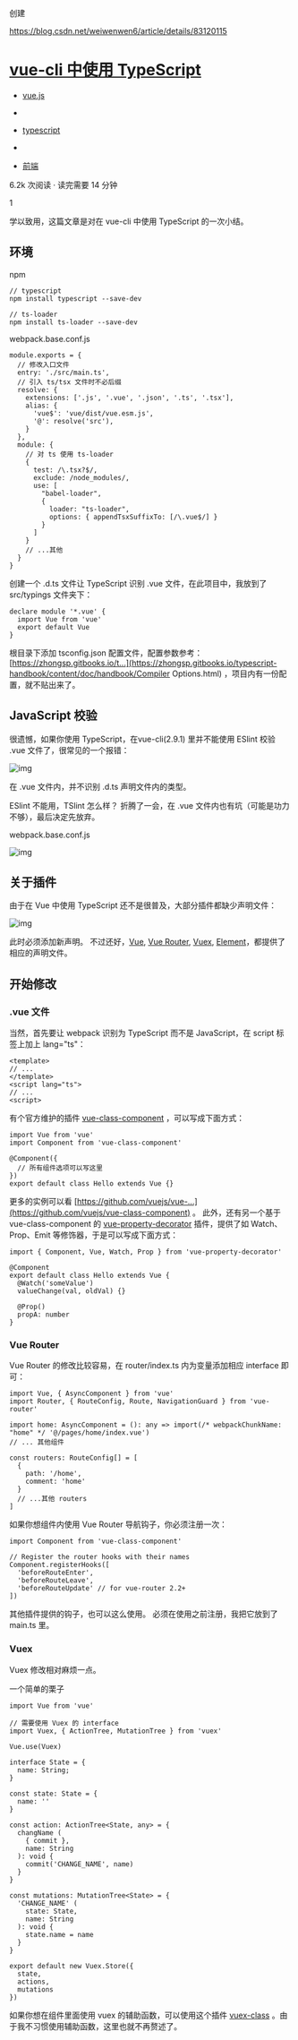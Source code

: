 创建

<https://blog.csdn.net/weiwenwen6/article/details/83120115>

# [vue-cli 中使用 TypeScript](https://segmentfault.com/a/1190000012361988)



 

- [vue.js](https://segmentfault.com/t/vue.js/blogs)
-  

- [typescript](https://segmentfault.com/t/typescript/blogs)
-  

- [前端](https://segmentfault.com/t/前端/blogs)

 

6.2k 次阅读  ·  读完需要 14 分钟

1













学以致用，这篇文章是对在 vue-cli 中使用 TypeScript 的一次小结。

## 环境

npm

```
// typescript
npm install typescript --save-dev

// ts-loader
npm install ts-loader --save-dev
```

webpack.base.conf.js

```
module.exports = {
  // 修改入口文件
  entry: './src/main.ts',
  // 引入 ts/tsx 文件时不必后缀 
  resolve: {
    extensions: ['.js', '.vue', '.json', '.ts', '.tsx'],
    alias: {
      'vue$': 'vue/dist/vue.esm.js',
      '@': resolve('src'),
    }
  },
  module: {
    // 对 ts 使用 ts-loader
    {
      test: /\.tsx?$/,
      exclude: /node_modules/,
      use: [
        "babel-loader",
        {
          loader: "ts-loader",
          options: { appendTsxSuffixTo: [/\.vue$/] }
        }
      ]
    }
    // ...其他
  }
}
```

创建一个 .d.ts 文件让 TypeScript 识别 .vue 文件，在此项目中，我放到了 src/typings 文件夹下：

```
declare module '*.vue' {
  import Vue from 'vue'
  export default Vue
}
```

根目录下添加 tsconfig.json 配置文件，配置参数参考：[https://zhongsp.gitbooks.io/t...](https://zhongsp.gitbooks.io/typescript-handbook/content/doc/handbook/Compiler Options.html) ，项目内有一份配置，就不贴出来了。

## JavaScript 校验

很遗憾，如果你使用 TypeScript，在vue-cli(2.9.1) 里并不能使用 ESlint 校验 .vue 文件了，很常见的一个报错：

![img](https://segmentfault.com/img/remote/1460000012361993?w=1388&h=774)

在 .vue 文件内，并不识别 .d.ts 声明文件内的类型。

ESlint 不能用，TSlint 怎么样？
折腾了一会，在 .vue 文件内也有坑（可能是功力不够），最后决定先放弃。

webpack.base.conf.js

![img](https://segmentfault.com/img/remote/1460000012361994?w=1028&h=142)

## 关于插件

由于在 Vue 中使用 TypeScript 还不是很普及，大部分插件都缺少声明文件：

![img](https://segmentfault.com/img/remote/1460000012361995?w=1118&h=384)

此时必须添加新声明。
不过还好，[Vue](https://github.com/vuejs/vue/tree/dev/types), [Vue Router](https://github.com/vuejs/vue-router/tree/dev/types), [Vuex](https://github.com/vuejs/vuex/tree/dev/types), [Element](https://github.com/ElemeFE/element/tree/dev/types)，都提供了相应的声明文件。

## 开始修改

### .vue 文件

当然，首先要让 webpack 识别为 TypeScript 而不是 JavaScript，在 script 标签上加上 lang="ts"：

```
<template>
// ...
</template>
<script lang="ts">
// ...
<script>
```

有个官方维护的插件 [vue-class-component](https://github.com/vuejs/vue-class-component) ，可以写成下面方式：

```
import Vue from 'vue'
import Component from 'vue-class-component'

@Component({
  // 所有组件选项可以写这里
})
export default class Hello extends Vue {}
```

更多的实例可以看 [https://github.com/vuejs/vue-...](https://github.com/vuejs/vue-class-component) 。
此外，还有另一个基于 vue-class-component 的 [vue-property-decorator](https://github.com/kaorun343/vue-property-decorator) 插件，提供了如 Watch、Prop、Emit 等修饰器，于是可以写成下面方式：

```
import { Component, Vue, Watch, Prop } from 'vue-property-decorator'

@Component
export default class Hello extends Vue {
  @Watch('someValue')
  valueChange(val, oldVal) {}
  
  @Prop()
  propA: number
}
```

### Vue Router

Vue Router 的修改比较容易，在 router/index.ts 内为变量添加相应 interface 即可：

```
import Vue, { AsyncComponent } from 'vue'
import Router, { RouteConfig, Route, NavigationGuard } from 'vue-router'

import home: AsyncComponent = (): any => import(/* webpackChunkName: "home" */ '@/pages/home/index.vue')
// ... 其他组件

const routers: RouteConfig[] = [
  {
    path: '/home',
    comment: 'home'
  }
  // ...其他 routers
]
```

如果你想组件内使用 Vue Router 导航钩子，你必须注册一次：

```
import Component from 'vue-class-component'

// Register the router hooks with their names
Component.registerHooks([
  'beforeRouteEnter',
  'beforeRouteLeave',
  'beforeRouteUpdate' // for vue-router 2.2+
])
```

其他插件提供的钩子，也可以这么使用。
必须在使用之前注册，我把它放到了 main.ts 里。

### Vuex

Vuex 修改相对麻烦一点。

一个简单的栗子

```
import Vue from 'vue'

// 需要使用 Vuex 的 interface 
import Vuex, { ActionTree, MutationTree } from 'vuex'

Vue.use(Vuex)

interface State = {
  name: String;
}

const state: State = {
  name: ''
}

const action: ActionTree<State, any> = {
  changName (
    { commit },
    name: String
  ): void {
    commit('CHANGE_NAME', name)
  }
}

const mutations: MutationTree<State> = {
  'CHANGE_NAME' (
    state: State,
    name: String
  ): void {
    state.name = name
  }
}

export default new Vuex.Store({
  state,
  actions,
  mutations
})
```

如果你想在组件里面使用 vuex 的辅助函数，可以使用这个插件 [vuex-class](https://github.com/ktsn/vuex-class) 。由于我不习惯使用辅助函数，这里也就不再赘述了。